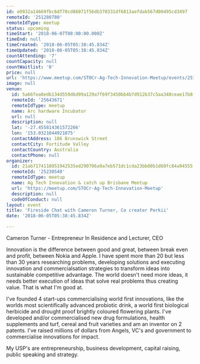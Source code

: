 ```yaml
---
id: e0932a14669fbc6df70cd86071f56db370331df6813aefdab567d00495cd3497
remoteId: '251280780'
remoteIdType: meetup
status: upcoming
timeStart: '2018-06-07T08:00:00.000Z'
timeEnd: null
timeCreated: '2018-06-05T05:38:45.834Z'
timeUpdated: '2018-06-05T05:38:45.834Z'
countAttending: '7'
countCapacity: null
countWaitlist: '0'
price: null
url: 'https://www.meetup.com/STOCr-Ag-Tech-Innovation-Meetup/events/251280780/'
image: null
venue:
  id: 5a66fea8edb134d559d6d99a129a7f69f3450bb4b7d912b37c5aa348ceae17b8
  remoteId: '25643671'
  remoteIdType: meetup
  name: Arc hardware Incubator
  url: null
  description: null
  lat: '-27.455814361572266'
  lon: '153.0321044921875'
  contactAddress: 186 Brunswick Street
  contactCity: Fortitude Valley
  contactCountry: Australia
  contactPhone: null
organizer:
  id: 21ab7174118051942535ed290706a9a7eb571dc1cda23bb80b1d60fc84a94555
  remoteId: '25230540'
  remoteIdType: meetup
  name: Ag Tech Innovation & catch up Brisbane Meetup
  url: 'https://meetup.com/STOCr-Ag-Tech-Innovation-Meetup'
  description: null
  codeOfConduct: null
layout: event
title: 'Fireside Chat with Cameron Turner, Co creater Perkii'
date: '2018-06-05T05:38:45.834Z'

---
```

<p>Cameron Turner - Entrepreneur In Residence and Lecturer, CEO</p> <p>Innovation is the difference between good and great, between break even and profit, between Nokia and Apple. I have spent more than 20 but less than 30 years researching problems, developing solutions and executing innovation and commercialsation strategies to transform ideas into sustainable competitive advantage. The world doesn't need more ideas, it needs better execution of ideas that solve real problems thus creating value. That is what I'm good at.</p> <p>I've founded 4 start-ups commercialising world first innovations, like the worlds most scientifically advanced probiotic drink, a world first biological herbicide and drought proof brightly coloured flowering plants. I've developed and/or commercialised new drug formulations, health supplements and turf, cereal and fruit varieties and am an inventor on 2 patents. I've raised millions of dollars from Angels, VC's and government to commercialise innovations for impact.</p> <p>My USP's are entrepreneurship, business development, capital raising, public speaking and strategy.</p>

